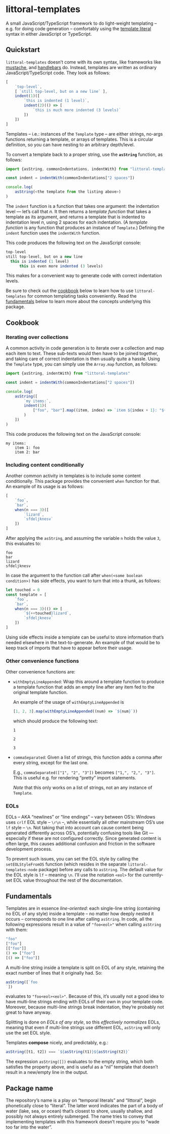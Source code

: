 # littoral-templates

A small JavaScript/TypeScript framework to do light-weight templating – e.g. for doing code generation – comfortably using the [template literal](https://developer.mozilla.org/en-US/docs/Web/JavaScript/Reference/Template_literals) syntax in either JavaScript or TypeScript.


## Quickstart

`littoral-templates` doesn’t come with its own syntax, like frameworks like [mustache](https://mustache.github.io/), and [handlebars](https://handlebarsjs.com/) do.
Instead, templates are written as ordinary JavaScript/TypeScript code.
They look as follows:

```javascript
[
    `top-level`,
    [ `still top-level, but on a new line` ],
    indent(1)([
        `this is indented (1 level)`,
        indent(2)(() => [
            `this is much more indented (3 levels)`
        ])
    ])
]
```

Templates – i.e.: instances of the `Template` type – are either strings, no-args functions returning a template, or arrays of templates.
This is a circular definition, so you can have nesting to an arbitrary depth/level.

To convert a template back to a proper string, use the **`asString`** function, as follows:

```typescript
import {asString, commonIndentations, indentWith} from "littoral-templates"

const indent = indentWith(commonIndentations["2 spaces"])

console.log(
    asString(<the template from the listing above>)
)
```

The `indent` function is a function that takes one argument: the indentation level — let’s call that _n_.
It then returns a *template function* that takes a template as its argument, and returns a template that is indented to indentation level _n_, using 2 spaces for each indentation.
(A _template function_ is any function that produces an instance of `Template`.)
Defining the `indent` function uses the `indentWith` function.

This code produces the following text on the JavaScript console:

```javascript
top-level
still top-level, but on a new line
  this is indented (1 level)
      this is even more indented (3 levels)
```

This makes for a convenient way to generate code with correct indentation levels.

Be sure to check out the [cookbook](#cookbook) below to learn how to use `littoral-templates` for common templating tasks conveniently.
Read the [fundamentals](#fundamentals) below to learn more about the concepts underlying this package.


## Cookbook

### Iterating over collections

A common activity in code generation is to iterate over a collection and map each item to text.
These sub-texts would then have to be joined together, and taking care of correct indentation is then usually quite a hassle.
Using the `Template` type, you can simply use the `Array.map` function, as follows:

```typescript
import {asString, indentWith} from "littoral-templates"

const indent = indentWith(commonIndentations["2 spaces"])

console.log(
    asString([
        `my items:`,
        indent(1)(
            ["foo", "bar"].map((item, index) => `item ${index + 1}: "${item}"`)
        )
    ])
)
```

This code produces the following text on the JavaScript console:

```
my items:
    item 1: foo
    item 2: bar
```


### Including content conditionally

Another common activity in templates is to include some content conditionally.
This package provides the convenient `when` function for that.
An example of its usage is as follows:

```typescript
[
    `foo`,
    `bar`,
    when(n === 3)([
        `lizard`,
        `sfdeljknesv`
    ])
]
```

After applying the `asString`, and assuming the variable `n` holds the value `3`, this evaluates to:

```
foo
bar
lizard
sfdeljknesv
```

In case the argument to the function call after `when(<some boolean condition>)` has side effects, you want to turn that into a thunk, as follows:

```typescript
let touched = 0
const template = [
    `foo`,
    `bar`,
    when(n === 3)(() => [
        `${++touched}lizard`,
        `sfdeljknesv`
    ])
]
```

Using side effects inside a template can be useful to store information that’s needed elsewhere in the text-to-generate.
An example of that would be to keep track of imports that have to appear before their usage.


### Other convenience functions

Other convenience functions are:

* `withEmptyLineAppended`: Wrap this around a template function to produce a template function that adds an empty line after any item fed to the original template function.

    An example of the usage of `withEmptyLineAppended` is

    ```typescript
    [1, 2, 3].map(withEmptyLineAppended((num) => `${num}`))
    ```

    which should produce the following text:

    ```
    1
    
    2
    
    3
    
    ```

* `commaSeparated`: Given a list of strings, this function adds a comma after every string, except for the last one.

    E.g., `commaSeparated(["1", "2", "3"])` becomes `["1,", "2,", "3"]`.
    This is useful e.g. for rendering “pretty” import statements.

    _Note_ that this only works on a list of strings, not an any instance of `Template`.


### EOLs

EOLs – AKA “newlines” or “line endings” – vary between OS’s: Windows uses `crlf` EOL style – `\r\n` –, while essentially all other mainstream OS’s use `lf` style – `\n`.
Not taking that into account can cause content being generated differently across OS’s, potentially confusing tools like Git — especially if these are not configured correctly.
Since generated content is often large, this causes additional confusion and friction in the software development process.

To prevent such issues, you can set the EOL style by calling the `setEOLStyleFromOS` function (which resides in the separate `littoral-templates-node` package) before any calls to `asString`.
The default value for the EOL style is `lf` – meaning `\n`.
I’ll use the notation `<eol>` for the currently-set EOL value throughout the rest of the documentation.


## Fundamentals

Templates are in essence *line-oriented*: each single-line string (containing no EOL of any style) inside a template – no matter how deeply nested it occurs – corresponds to one line after calling `asString`.
In code, all the following expressions result in a value of `"foo<eol>"` when calling `asString` with them:

```javascript
"foo"
["foo"]
[["foo"]]
() => ["foo"]
[() => ["foo"]]
```

A multi-line string inside a template is split on EOL of any style, retaining the exact number of lines that it originally had.
So:

```javascript
asString([`foo
`])
```

evaluates to `"foo<eol><eol>"`.
Because of this, it’s usually not a good idea to have multi-line strings ending with EOLs of their own in your template code.
Moreover, because multi-line strings break indentation, they’re probably not great to have anyway.

Splitting is done on *EOLs of any style*, so this *effectively normalizes* EOLs, meaning that even if multi-line strings use different EOL, `asString` will only use the set EOL style.

Templates **compose** nicely, and predictably, e.g.:

```javascript
asString([t1, t2]) === `${asString(t1)}${asString(t2)}`
```

The expression `asString([])` evaluates to the empty string, which both satisfies the property above, and is useful as a “nil” template that doesn’t result in a new/empty line in the output.


## Package name

The repository’s name is a play on “temporal literals” and “littoral”, begin phonetically close to “literal”.
The latter word indicates the part of a body of water (lake, sea, or ocean) that’s closest to shore, usually shallow, and possibly not always entirely submerged.
The name tries to convey that implementing templates with this framework doesn’t require you to “wade too far into the water”.

